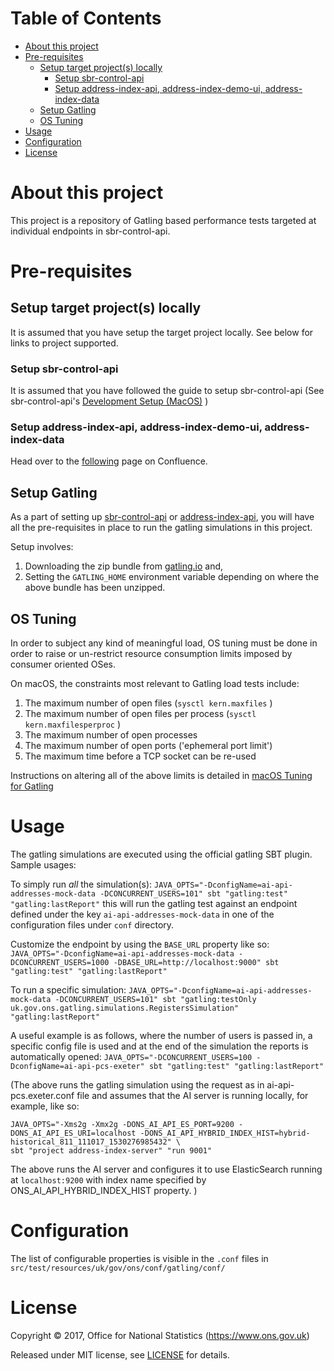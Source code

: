 Table of Contents
=================

   * [About this project](#about-this-project)
   * [Pre-requisites](#pre-requisites)
      * [Setup target project(s) locally](#setup-target-projects-locally)
         * [Setup sbr-control-api](#setup-sbr-control-api)
         * [Setup address-index-api, address-index-demo-ui, address-index-data](#setup-address-index-api-address-index-demo-ui-address-index-data)
      * [Setup Gatling](#setup-gatling)
      * [OS Tuning](#os-tuning)
   * [Usage](#usage)
   * [Configuration](#configuration)
   * [License](#license)

# About this project
This project is a repository of Gatling based performance tests targeted at individual endpoints in sbr-control-api.

# Pre-requisites

## Setup target project(s) locally
It is assumed that you have setup the target project locally. See below for links to project supported.

### Setup sbr-control-api
It is assumed that you have followed the guide to setup sbr-control-api (See sbr-control-api's [Development Setup (MacOS)](https://github.com/ONSdigital/sbr-control-api#development-setup-macos) )

### Setup address-index-api, address-index-demo-ui, address-index-data
Head over to the [following](https://collaborate2.ons.gov.uk/confluence/display/RAI/Setting+up+Address+Index+Server+and+UI+with+local+ElasticSearch) page on Confluence.

## Setup Gatling
As a part of setting up [sbr-control-api](#setup-sbr-control-api) or [address-index-api](#setup-address-index-api-address-index-demo-ui-address-index-data), you will have all the pre-requisites in place to run the gatling simulations in this project.

Setup involves:

1. Downloading the zip bundle from [gatling.io](https://gatling.io/download/) and,
2. Setting the `GATLING_HOME` environment variable depending on where the above bundle has been unzipped.

## OS Tuning
In order to subject any kind of meaningful load, OS tuning must be done in order to raise or un-restrict resource consumption limits imposed by consumer oriented OSes.

On macOS, the constraints most relevant to Gatling load tests include:

1. The maximum number of open files (`sysctl kern.maxfiles` )
2. The maximum number of open files per process (`sysctl kern.maxfilesperproc` )
3. The maximum number of open processes
4. The maximum number of open ports ('ephemeral port limit')
5. The maximum time before a TCP socket can be re-used

Instructions on altering all of the above limits is detailed in [macOS Tuning for Gatling](macOS%20Tuning%20for%20Gatling.md)


# Usage

The gatling simulations are executed using the official gatling SBT plugin. Sample usages:

To simply run *all* the simulation(s):
`JAVA_OPTS="-DconfigName=ai-api-addresses-mock-data -DCONCURRENT_USERS=101" sbt "gatling:test" "gatling:lastReport"`
this will run the gatling test against an endpoint defined under the key `ai-api-addresses-mock-data` in one of the configuration files under `conf` directory.

Customize the endpoint by using the `BASE_URL` property like so:
`JAVA_OPTS="-DconfigName=ai-api-addresses-mock-data -DCONCURRENT_USERS=1000 -DBASE_URL=http://localhost:9000" sbt "gatling:test" "gatling:lastReport"`

To run a specific simulation:
`JAVA_OPTS="-DconfigName=ai-api-addresses-mock-data -DCONCURRENT_USERS=101" sbt "gatling:testOnly uk.gov.ons.gatling.simulations.RegistersSimulation" "gatling:lastReport"`

A useful example is as follows, where the number of users is passed in, a specific config file is used and at the end of the simulation the reports is automatically opened:
`JAVA_OPTS="-DCONCURRENT_USERS=100 -DconfigName=ai-api-pcs-exeter" sbt "gatling:test" "gatling:lastReport"`

(The above runs the gatling simulation using the request as in ai-api-pcs.exeter.conf file and assumes that the AI server is running locally, for example, like so:

```shell
JAVA_OPTS="-Xms2g -Xmx2g -DONS_AI_API_ES_PORT=9200 -DONS_AI_API_ES_URI=localhost -DONS_AI_API_HYBRID_INDEX_HIST=hybrid-historical_811_111017_1530276985432" \
sbt "project address-index-server" "run 9001"
```

The above runs the AI server and configures it to use ElasticSearch running at `localhost:9200` with index name specified by   ONS_AI_API_HYBRID_INDEX_HIST property.
)


# Configuration

The list of configurable properties is visible in the `.conf` files in `src/test/resources/uk/gov/ons/conf/gatling/conf/`

# License

Copyright © 2017, Office for National Statistics (https://www.ons.gov.uk)

Released under MIT license, see [LICENSE](LICENSE) for details.
